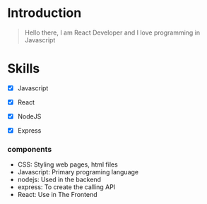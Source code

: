 # Introduction
> Hello there, I am React Developer and I love programming in Javascript

# Skills
- [X] Javascript
- [X] React
- [X] NodeJS
- [X] Express


### components
- CSS: Styling web pages, html files
- Javascript: Primary programing language
- nodejs: Used in the backend
- express: To create the calling API
- React: Use in The Frontend

